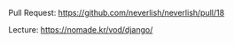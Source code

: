 Pull Request: https://github.com/neverlish/neverlish/pull/18

Lecture: https://nomade.kr/vod/django/
